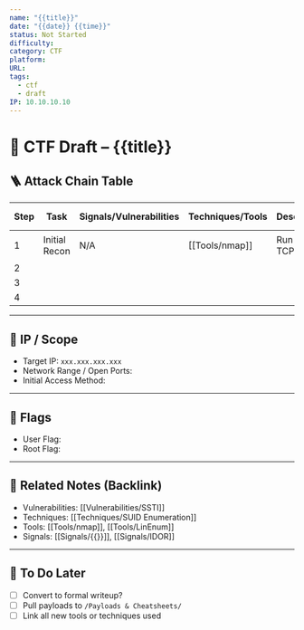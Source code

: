 ```yaml
---
name: "{{title}}"
date: "{{date}} {{time}}"
status: Not Started
difficulty: 
category: CTF
platform: 
URL: 
tags:
  - ctf
  - draft
IP: 10.10.10.10
---
```


# 🧠 CTF Draft – {{title}}

## 🪜 Attack Chain Table

| Step | Task          | Signals/Vulnerabilities | Techniques/Tools | Description       | Command Used            | Output | Next Step | Notes |
| ---- | ------------- | ----------------------- | ---------------- | ----------------- | ----------------------- | ------ | --------- | ----- |
| 1    | Initial Recon | N/A                     | [[Tools/nmap]]   | Run full TCP scan | `nmap -sV -T5 -p- <IP>` |        |           |       |
| 2    |               |                         |                  |                   |                         |        |           |       |
| 3    |               |                         |                  |                   |                         |        |           |       |
| 4    |               |                         |                  |                   |                         |        |           |       |

---

## 📍 IP / Scope

- Target IP: `xxx.xxx.xxx.xxx`
- Network Range / Open Ports:
- Initial Access Method:

---

## 🚩 Flags

- User Flag:
- Root Flag:

---

## 🧩 Related Notes (Backlink)
- Vulnerabilities: [[Vulnerabilities/SSTI]]
- Techniques: [[Techniques/SUID Enumeration]]
- Tools: [[Tools/nmap]], [[Tools/LinEnum]]
- Signals: [[Signals/{{}}]], [[Signals/IDOR]]

---

## 🔁 To Do Later

- [ ] Convert to formal writeup?
- [ ] Pull payloads to `/Payloads & Cheatsheets/`
- [ ] Link all new tools or techniques used